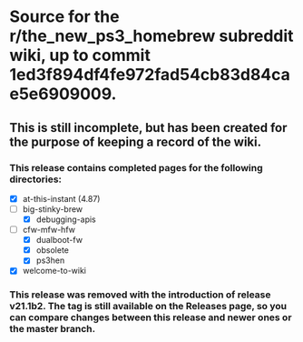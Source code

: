 # Source for the r/the_new_ps3_homebrew subreddit wiki, up to commit 1ed3f894df4fe972fad54cb83d84cae5e6909009.

## This is still incomplete, but has been created for the purpose of keeping a record of the wiki.

### This release contains completed pages for the following directories:


- [x] at-this-instant (4.87)
- [ ] big-stinky-brew
  - [x] debugging-apis
- [ ] cfw-mfw-hfw
  - [x] dualboot-fw
  - [x] obsolete
  - [x] ps3hen
- [x] welcome-to-wiki

### This release was removed with the introduction of release v21.1b2. The tag is still available on the Releases page, so you can compare changes between this release and newer ones or the master branch.

